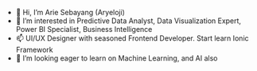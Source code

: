 - 👋 Hi, I’m Arie Sebayang (Aryeloji)
- 👀 I’m interested in Predictive Data Analyst, Data Visualization Expert, Power BI Specialist, Business Intelligence
- 📫 UI/UX Designer with seasoned Frontend Developer. Start learn Ionic Framework
- 💞️ I’m looking eager to learn on Machine Learning, and AI also

<!---
ajhay81/ajhay81 is a ✨ special ✨ repository because its `README.md` (this file) appears on your GitHub profile.
You can click the Preview link to take a look at your changes.
--->

